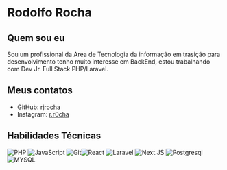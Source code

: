 # Rodolfo Rocha


## Quem sou eu
Sou um profissional da Area de Tecnologia da informação em trasição para desenvolvimento tenho muito interesse em BackEnd, estou trabalhando com Dev Jr. Full Stack PHP/Laravel. 


## Meus contatos
- GitHub: [rjrocha](https://github.com/rjrocha19/)
- Instagram: [r.r0cha](https://www.instagram.com/r.r0cha/) 



## Habilidades Técnicas
![PHP](https://img.shields.io/badge/php-blue?style=for-the-badge&logo=php&logoColor=white) ![JavaScript](https://img.shields.io/badge/JavaScript-blue?style=for-the-badge&logo=javascript&logoColor=white)
![Git](https://img.shields.io/badge/Git-blue?style=for-the-badge&logo=git&logoColor=white)![React](https://img.shields.io/badge/react-blue?style=for-the-badge&logo=react&logoColor=white) ![Laravel](https://img.shields.io/badge/laravel-blue?style=for-the-badge&logo=laravel&logoColor=white) ![Next.JS](https://img.shields.io/badge/next-blue?style=for-the-badge&logo=next&logoColor=white) ![Postgresql](https://img.shields.io/badge/postgresql-blue?style=for-the-badge&logo=postgresql&logoColor=white) ![MYSQL](https://img.shields.io/badge/mysql-blue?style=for-the-badge&logo=mysql&logoColor=white)

